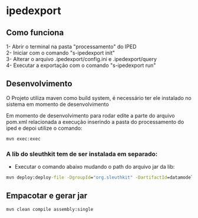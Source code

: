 # ipedexport

## Como funciona

1- Abrir o terminal na pasta "processamento" do IPED  
2- Iniciar com o comando "s-ipedexport init"  
3- Alterar o arquivo .ipedexport/config.ini e .ipedexport/query  
4- Executar a exportação com o comando "s-ipedexport run"  

## Desenvolvimento 

O Projeto utiliza maven como build system, é necessário ter ele instalado no sistema em momento de desenvolvimento   

Em momento de desenvolvimento para rodar edite a parte do arquivo pom.xml relacionada a execução inserindo a pasta do processamento do iped e depoi utilize o comando:
```bat
mvn exec:exec
```

### A lib do sleuthkit tem de ser instalada em separado:

- Executar o comando abaixo mudando o path do arquivo jar da lib:

```bat
mvn deploy:deploy-file -DgroupId="org.sleuthkit" -DartifactId=datamodel -Dversion="4.6.5" -Durl=file:./local-maven-repo/ -DrepositoryId=local-maven-repo -DupdateReleaseInfo=true -Dfile="%SINFTOOLS%\extras\iped\iped-3.17-snapshot\lib\sleuthkit-4.6.5-p04.jar"
```

## Empacotar e gerar jar

```bat
mvn clean compile assembly:single
```
